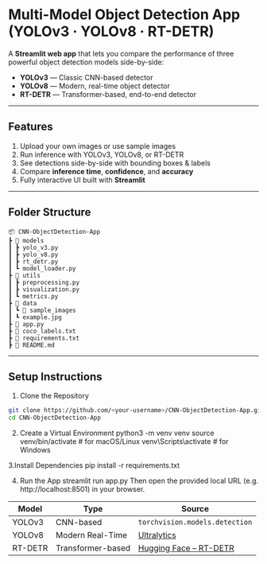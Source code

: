 # Multi-Model Object Detection App (YOLOv3 · YOLOv8 · RT-DETR)

A **Streamlit web app** that lets you compare the performance of three powerful object detection models side-by-side:

- **YOLOv3** — Classic CNN-based detector  
- **YOLOv8** — Modern, real-time object detector  
- **RT-DETR** — Transformer-based, end-to-end detector

---

## Features

1. Upload your own images or use sample images
2. Run inference with YOLOv3, YOLOv8, or RT-DETR
3. See detections side-by-side with bounding boxes & labels
4. Compare **inference time**, **confidence**, and **accuracy**
5. Fully interactive UI built with **Streamlit**

---

## Folder Structure

```
📦 CNN-ObjectDetection-App
┣ 📂 models
┃ ┣ yolo_v3.py
┃ ┣ yolo_v8.py
┃ ┣ rt_detr.py
┃ ┗ model_loader.py
┣ 📂 utils
┃ ┣ preprocessing.py
┃ ┣ visualization.py
┃ ┗ metrics.py
┣ 📂 data
┃ ┗ 📂 sample_images
┃ ┗ example.jpg
┣ 📜 app.py
┣ 📜 coco_labels.txt
┣ 📜 requirements.txt
┣ 📜 README.md
```

---

## Setup Instructions

1. Clone the Repository
```bash
git clone https://github.com/<your-username>/CNN-ObjectDetection-App.git
cd CNN-ObjectDetection-App
```

2. Create a Virtual Environment
python3 -m venv venv
source venv/bin/activate  # for macOS/Linux
venv\Scripts\activate     # for Windows

3.Install Dependencies
pip install -r requirements.txt

4. Run the App
streamlit run app.py
Then open the provided local URL (e.g. http://localhost:8501) in your browser.

| Model   | Type              | Source                                                            |
| ------- | ----------------- | ----------------------------------------------------------------- |
| YOLOv3  | CNN-based         | `torchvision.models.detection`                                    |
| YOLOv8  | Modern Real-Time  | [Ultralytics](https://github.com/ultralytics/ultralytics)         |
| RT-DETR | Transformer-based | [Hugging Face – RT-DETR](https://huggingface.co/lyuwenyu/RT-DETR) |






